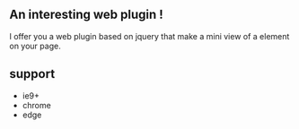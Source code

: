 An interesting web plugin !
--------------

I offer you a web plugin based on jquery that make a mini view of a element on your page.

support
--------------

* ie9+
* chrome
* edge

